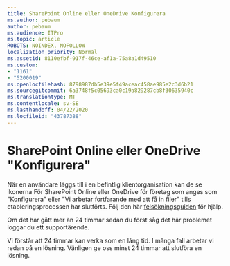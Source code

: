 ```yaml
---
title: SharePoint Online eller OneDrive Konfigurera
ms.author: pebaum
author: pebaum
ms.audience: ITPro
ms.topic: article
ROBOTS: NOINDEX, NOFOLLOW
localization_priority: Normal
ms.assetid: 8110efbf-917f-46ce-af1a-75a8a1d49510
ms.custom:
- "1161"
- "5200019"
ms.openlocfilehash: 8798987db5e39e5f49aceac458ae985e2c3d6b21
ms.sourcegitcommit: 6a3748f5c05693ca0c19a829287cb8f30635940c
ms.translationtype: MT
ms.contentlocale: sv-SE
ms.lasthandoff: 04/22/2020
ms.locfileid: "43787388"
---
```

# <a name="sharepoint-online-or-onedrive-setting-up"></a>SharePoint Online eller OneDrive "Konfigurera"

När en användare läggs till i en befintlig klientorganisation kan de se ikonerna För SharePoint Online eller OneDrive för företag som anges som "Konfigurera" eller "Vi arbetar fortfarande med att få in filer" tills etableringsprocessen har slutförts. Följ den här [felsökningsguiden](https://docs.microsoft.com/sharepoint/support/sites/troubleshooting-guide-for-sites-stopped-at-provisioning) för hjälp.

Om det har gått mer än 24 timmar sedan du först såg det här problemet loggar du ett supportärende.

Vi förstår att 24 timmar kan verka som en lång tid. I många fall arbetar vi redan på en lösning. Vänligen ge oss minst 24 timmar att slutföra en lösning.
